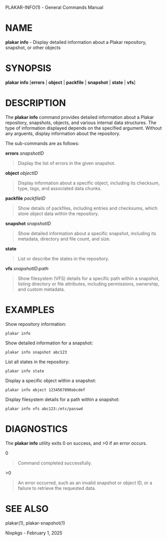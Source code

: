 PLAKAR-INFO(1) - General Commands Manual

# NAME

**plakar info** - Display detailed information about a Plakar repository, snapshot, or other objects

# SYNOPSIS

**plakar info**
\[**errors**&nbsp;|&nbsp;**object**&nbsp;|&nbsp;**packfile**&nbsp;|&nbsp;**snapshot**&nbsp;|&nbsp;**state**&nbsp;|&nbsp;**vfs**]

# DESCRIPTION

The
**plakar info**
command provides detailed information about a Plakar repository,
snapshots, objects, and various internal data structures.
The type of information displayed depends on the specified argument.
Without any arguents, display information about the repository.

The sub-commands are as follows:

**errors** *snapshotID*

> Display the list of errors in the given snapshot.

**object** *objectID*

> Display information about a specific object, including its checksum,
> type, tags, and associated data chunks.

**packfile** *packfileID*

> Show details of packfiles, including entries and checksums, which
> store object data within the repository.

**snapshot** *snapshotID*

> Show detailed information about a specific snapshot, including its
> metadata, directory and file count, and size.

**state**

> List or describe the states in the repository.

**vfs** *snapshotID*:*path*

> Show filesystem (VFS) details for a specific path within a snapshot,
> listing directory or file attributes, including permissions,
> ownership, and custom metadata.

# EXAMPLES

Show repository information:

	plakar info

Show detailed information for a snapshot:

	plakar info snapshot abc123

List all states in the repository:

	plakar info state

Display a specific object within a snapshot:

	plakar info object 1234567890abcdef

Display filesystem details for a path within a snapshot:

	plakar info vfs abc123:/etc/passwd

# DIAGNOSTICS

The **plakar info** utility exits&#160;0 on success, and&#160;&gt;0 if an error occurs.

0

> Command completed successfully.

&gt;0

> An error occurred, such as an invalid snapshot or object ID, or a
> failure to retrieve the requested data.

# SEE ALSO

plakar(1),
plakar-snapshot(1)

Nixpkgs - February 1, 2025
